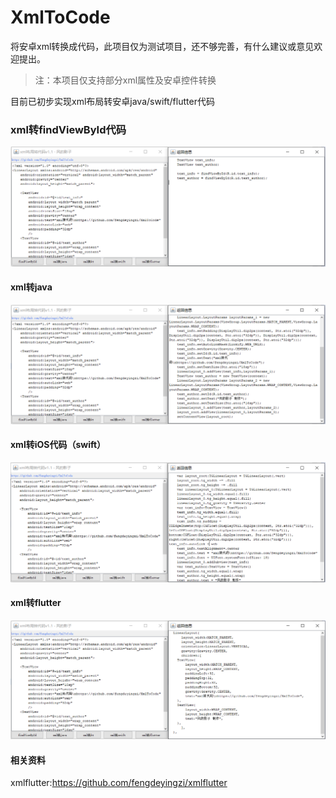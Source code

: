 # XmlToCode

将安卓xml转换成代码，此项目仅为测试项目，还不够完善，有什么建议或意见欢迎提出。

> 注：本项目仅支持部分xml属性及安卓控件转换

目前已初步实现xml布局转安卓java/swift/flutter代码

### xml转findViewById代码

![image-findviewbyid](screen/screen_xmltocode_findviewbyid.png)

#### xml转java

![image-java](screen/screen_xmltocode_java.png)



#### xml转iOS代码（swift）

![image-swift](screen/screen_xmltocode_swift.png)



#### xml转flutter

![image-flutter](screen/screen_xmltocode_flutter.png)



#### 相关资料

xmlflutter:https://github.com/fengdeyingzi/xmlflutter